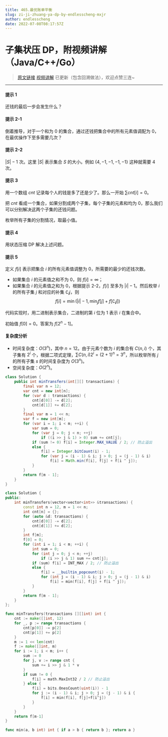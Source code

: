 ```yaml
---
title: 465.最优账单平衡
slug: zi-ji-zhuang-ya-dp-by-endlesscheng-mxjr
author: endlesscheng
date: 2022-07-08T08:17:57Z
---
```

# 子集状压 DP，附视频讲解（Java/C++/Go）
 
> [原文链接](https://leetcode.cn/problems/optimal-account-balancing/solution/zi-ji-zhuang-ya-dp-by-endlesscheng-mxjr)
[视频讲解](https://www.bilibili.com/video/BV1sT411g7Fq?t=22m25s) 已更新（包含回溯做法），欢迎点赞三连~

---

#### 提示 1

还钱的最后一步会发生什么？

#### 提示 2-1

倒着推导，对于一个和为 $0$ 的集合，通过还钱把集合中的所有元素值调配为 $0$，在最优操作下至多需要几次？

#### 提示 2-2

$|S|-1$ 次。这里 $|S|$ 表示集合 $S$ 的大小。例如 $\{4,-1,-1,-1,-1\}$ 这种就需要 $4$ 次。

#### 提示 3

用一个数组 $\textit{cnt}$ 记录每个人的钱是多了还是少了。那么一开始 $\sum\textit{cnt}[i]=0$。

把 $\textit{cnt}$ 看成一个集合，如果分割成两个子集，每个子集的元素和均为 $0$，那么我们可以分别解决这两个子集的还钱问题。

枚举所有子集的分割情况，取最小值。

#### 提示 4

用状态压缩 DP 解决上述问题。

#### 提示 5

定义 $f[i]$ 表示把集合 $i$ 的所有元素值调整为 $0$，所需要的最少的还钱次数。

- 如果集合 $i$ 的元素值之和不为 $0$，则 $f[i]=\infty$；
- 如果集合 $i$ 的元素值之和为 $0$，根据提示 2-2，$f[i]$ 至多为 $|i|-1$。然后枚举 $i$ 的所有子集 $j$ 和对应的补集 $\complement_ij$，则
   $$
   f[i] = \min(|i|-1,\min_{j}f[j]+f[\complement_ij])
   $$
   
代码实现时，用二进制表示集合，二进制的第 $i$ 位为 $1$ 表示 $i$ 在集合中。

初始值 $f[0]=0$。答案为 $f[2^n-1]$。

#### 复杂度分析

- 时间复杂度：$O(3^n)$，其中 $n=12$。由于元素个数为 $i$ 的集合有 $C(n,i)$ 个，其子集有 $2^i$ 个，根据二项式定理，$\sum C(n,i)2^i = (2+1)^n = 3^n$，所以枚举所有 $j$ 的所有子集 $s$ 的时间复杂度为 $O(3^n)$。
- 空间复杂度：$O(2^n)$。

```java [sol1-Java]
class Solution {
    public int minTransfers(int[][] transactions) {
        final var n = 12;
        var cnt = new int[n];
        for (var d : transactions) {
            cnt[d[0]] -= d[2];
            cnt[d[1]] += d[2];
        }
        final var m = 1 << n;
        var f = new int[m];
        for (var i = 1; i < m; ++i) {
            var sum = 0;
            for (var j = 0; j < n; ++j)
                if ((i >> j & 1) > 0) sum += cnt[j];
            if (sum != 0) f[i] = Integer.MAX_VALUE / 2; // 防止溢出
            else {
                f[i] = Integer.bitCount(i) - 1;
                for (var j = (i - 1) & i; j > 0; j = (j - 1) & i)
                    f[i] = Math.min(f[i], f[j] + f[i ^ j]);
            }
        }
        return f[m - 1];
    }
}
```

```cpp [sol1-C++]
class Solution {
public:
    int minTransfers(vector<vector<int>> &transactions) {
        const int n = 12, m = 1 << n;
        int cnt[n] = {};
        for (auto &d: transactions) {
            cnt[d[0]] -= d[2];
            cnt[d[1]] += d[2];
        }
        int f[m];
        f[0] = 0;
        for (int i = 1; i < m; ++i) {
            int sum = 0;
            for (int j = 0; j < n; ++j)
                if (i >> j & 1) sum += cnt[j];
            if (sum) f[i] = INT_MAX / 2; // 防止溢出
            else {
                f[i] = __builtin_popcount(i) - 1;
                for (int j = (i - 1) & i; j > 0; j = (j - 1) & i)
                    f[i] = min(f[i], f[j] + f[i ^ j]);
            }
        }
        return f[m - 1];
    }
};
```

```go [sol1-Go]
func minTransfers(transactions [][]int) int {
	cnt := make([]int, 12)
	for _, p := range transactions {
		cnt[p[0]] -= p[2]
		cnt[p[1]] += p[2]
	}
	m := 1 << len(cnt)
	f := make([]int, m)
	for i := 1; i < m; i++ {
		sum := 0
		for j, v := range cnt {
			sum += i >> j & 1 * v
		}
		if sum != 0 {
			f[i] = math.MaxInt32 / 2 // 防止溢出
		} else {
			f[i] = bits.OnesCount(uint(i)) - 1
			for j := (i - 1) & i; j > 0; j = (j - 1) & i {
				f[i] = min(f[i], f[j]+f[i^j])
			}
		}
	}
	return f[m-1]
}

func min(a, b int) int { if a > b { return b }; return a }
```


